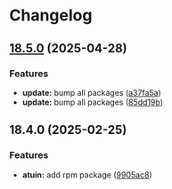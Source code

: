 # Changelog

## [18.5.0](https://github.com/joshuachp/packages/compare/atuin-v18.4.0...atuin-v18.5.0) (2025-04-28)

### Features

- **update:** bump all packages
  ([a37fa5a](https://github.com/joshuachp/packages/commit/a37fa5a29fb355c979c9898fff0ecbdf3269dc93))
- **update:** bump all packages
  ([85dd19b](https://github.com/joshuachp/packages/commit/85dd19bcb73c06ab7027eda46747b5896b090cf9))

## 18.4.0 (2025-02-25)

### Features

- **atuin:** add rpm package
  ([9905ac8](https://github.com/joshuachp/packages/commit/9905ac8c205df92046ea178d0488bfc9e3200c87))
